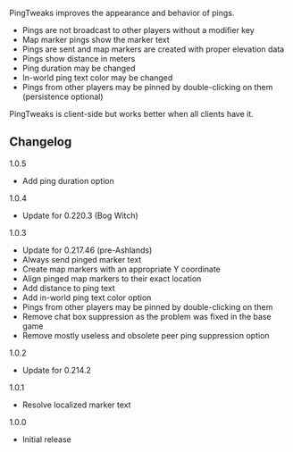 PingTweaks improves the appearance and behavior of pings.

- Pings are not broadcast to other players without a modifier key
- Map marker pings show the marker text
- Pings are sent and map markers are created with proper elevation data
- Pings show distance in meters
- Ping duration may be changed
- In-world ping text color may be changed
- Pings from other players may be pinned by double-clicking on them (persistence optional)

PingTweaks is client-side but works better when all clients have it.

## Changelog

1.0.5

- Add ping duration option

1.0.4

- Update for 0.220.3 (Bog Witch)

1.0.3

- Update for 0.217.46 (pre-Ashlands)
- Always send pinged marker text
- Create map markers with an appropriate Y coordinate
- Align pinged map markers to their exact location
- Add distance to ping text
- Add in-world ping text color option
- Pings from other players may be pinned by double-clicking on them
- Remove chat box suppression as the problem was fixed in the base game
- Remove mostly useless and obsolete peer ping suppression option

1.0.2

- Update for 0.214.2

1.0.1

- Resolve localized marker text

1.0.0

- Initial release
